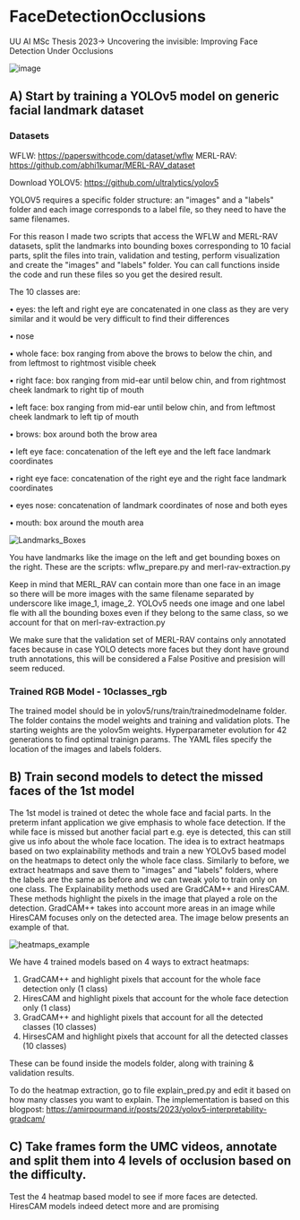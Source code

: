 # FaceDetectionOcclusions
UU AI MSc Thesis 2023-> Uncovering the invisible: Improving Face Detection Under Occlusions

![image](https://github.com/HelenVe/FaceDetectionOcclusions/assets/34419631/cf94eeee-50ed-4de4-945d-4df3536ee467)



## A) Start by training a YOLOv5 model on generic facial landmark dataset 
### Datasets 

WFLW: https://paperswithcode.com/dataset/wflw
MERL-RAV: https://github.com/abhi1kumar/MERL-RAV_dataset

Download YOLOV5: https://github.com/ultralytics/yolov5


YOLOV5 requires a specific folder structure: an "images" and a "labels" folder and each image corresponds to a label file, so they need to have the same filenames. 

For this reason I made two scripts that access the WFLW and MERL-RAV datasets, split the landmarks into bounding boxes corresponding to 10 facial parts, 
split the files into train, validation and testing, perform visualization and create the "images" and "labels" folder. 
You can call functions inside the code and run these files so you get the desired result. 

The 10 classes are: 


• eyes: the left and right eye are concatenated in one class as
they are very similar and it would be very difficult to find
their differences

• nose

• whole face: box ranging from above the brows to below the
chin, and from leftmost to rightmost visible cheek

• right face: box ranging from mid-ear until below chin, and
from rightmost cheek landmark to right tip of mouth

• left face: box ranging from mid-ear until below chin, and
from leftmost cheek landmark to left tip of mouth

• brows: box around both the brow area

• left eye face: concatenation of the left eye and the left face
landmark coordinates

• right eye face: concatenation of the right eye and the right
face landmark coordinates

• eyes nose: concatenation of landmark coordinates of nose
and both eyes

• mouth: box around the mouth area

![Landmarks_Boxes](https://github.com/HelenVe/FaceDetectionOcclusions/assets/34419631/f184cf92-ff3d-4e4b-adf0-184c8b8da37c)

You have landmarks like the image on the left and get bounding boxes on the right. 
These are the scripts: wflw_prepare.py and merl-rav-extraction.py 

Keep in mind that MERL_RAV can contain more than one face in an image so there will be more images with the same filename separated by underscore like image_1, image_2.
YOLOv5 needs one image and one label fle with all the bounding boxes even if they belong to the same class, so we account for that on merl-rav-extraction.py 

We make sure that the validation set of MERL-RAV contains only annotated faces because in case YOLO detects more faces but they dont have ground truth annotations, this will be considered a False Positive and presision will seem reduced. 

### Trained RGB Model - 10classes_rgb

The trained model should be in yolov5/runs/train/trainedmodelname folder. The folder contains the model weights and training and validation plots. 
The starting weights are the yolov5m weights. Hyperparameter evolution for 42 generations to find optimal trainign params.  The YAML files specify the location of the images and labels folders. 



## B) Train second models to detect the missed faces of the 1st model

The 1st model is trained ot detec the whole face and facial parts. In the preterm infant application we give emphasis to whole face detection. If the while face is missed but another facial part e.g. eye is detected, this can still give us info about the whole face location. The idea is to extract heatmaps based on two explainability methods and train a new YOLOv5 based model on the heatmaps to detect only the whole face class. Similarly to before, we extract heatmaps and save them to "images" and "labels" folders, where the labels are the same as before and we can tweak yolo to train only on one class. The Explainability methods used are GradCAM++ and HiresCAM. These methods highlight the pixels in the image that played a role on the detection. 
GradCAM++ takes into account more areas in an image while HiresCAM focuses only on the detected area. The image below presents an example of that. 


![heatmaps_example](https://github.com/HelenVe/FaceDetectionOcclusions/assets/34419631/d11953a1-60a1-4ce5-a903-20d218c76037)

We have 4 trained models based on 4 ways to extract heatmaps:

1) GradCAM++ and highlight pixels that account for the whole face detection only (1 class)
2) HiresCAM and highlight pixels that account for the whole face detection only (1 class)
3) GradCAM++ and highlight pixels that account for all the detected classes (10 classes)
4) HirsesCAM and highlight pixels that account for all the detected classes (10 classes)

These can be found inside the models folder, along with training & validation results. 

To do the heatmap extraction, go to file explain_pred.py and edit it based on how many classes you want to explain. The implementation is based on this blogpost: https://amirpourmand.ir/posts/2023/yolov5-interpretability-gradcam/



## C) Take frames form the UMC videos, annotate and split them into 4 levels of occlusion based on the difficulty. 
Test the 4 heatmap based model to see if more faces are detected. HiresCAM models indeed detect more and are promising
